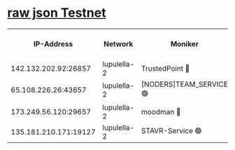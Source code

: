 [raw json Testnet](https://rpc-check.jaclalt.stavr.tech/jaclalt/rpc-jaclalt-result.json)
=

<table><tr><th>IP-Address</th><th>Network</th><th>Moniker</th><th>Latest Block Height</th><th>Earliest Block Height</th><th>Catching Up</th><th>Tx Index</th><th>Voting Power</th><th>Scan Time</th></tr><tr><td>142.132.202.92:26857</td><td>lupulella-2</td><td>TrustedPoint 🔴</td><td>7222710</td><td>6282001</td><td>False</td><td>off</td><td>400065</td><td>2024-03-22T11:23:23.784161083UTC</td></tr><tr><td>65.108.226.26:43657</td><td>lupulella-2</td><td>[NODERS]TEAM_SERVICE 🟢</td><td>7222710</td><td>6282001</td><td>False</td><td>on</td><td>0</td><td>2024-03-22T11:23:24.094780177UTC</td></tr><tr><td>173.249.56.120:29657</td><td>lupulella-2</td><td>moodman 🔴</td><td>7222710</td><td>7122710</td><td>False</td><td>off</td><td>1075134</td><td>2024-03-22T11:23:23.548664820UTC</td></tr><tr><td>135.181.210.171:19127</td><td>lupulella-2</td><td>STAVR-Service 🟢</td><td>7222709</td><td>7221401</td><td>False</td><td>on</td><td>0</td><td>2024-03-22T11:23:15.071780645UTC</td></tr></table>
